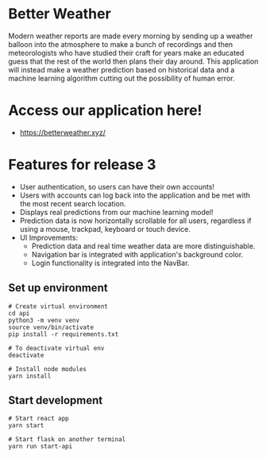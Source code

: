 # Better Weather
Modern weather reports are made every morning by sending up a weather balloon into the atmosphere to make a bunch of recordings and then meteorologists who have studied their craft for years make an educated guess that the rest of the world then plans their day around. This application will instead make a weather prediction based on historical data and a machine learning algorithm cutting out the possibility of human error.

# Access our application here!
- https://betterweather.xyz/

# Features for release 3
- User authentication, so users can have their own accounts!
- Users with accounts can log back into the application and be met with the most recent search location.
- Displays real predictions from our machine learning model!
- Prediction data is now horizontally scrollable for all users, regardless if using a mouse, trackpad, keyboard or touch device.
- UI Improvements: 
  - Prediction data and real time weather data are more distinguishable.
  - Navigation bar is integrated with application's background color.
  - Login functionality is integrated into the NavBar.




## Set up environment
```
# Create virtual environment
cd api 
python3 -m venv venv
source venv/bin/activate
pip install -r requirements.txt

# To deactivate virtual env
deactivate

# Install node modules
yarn install
```

## Start development
```
# Start react app
yarn start

# Start flask on another terminal
yarn run start-api
```

